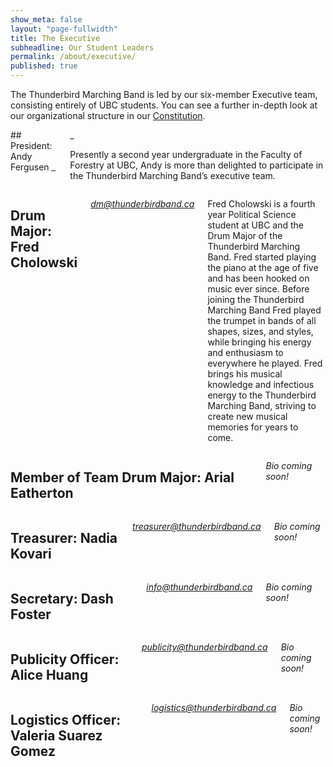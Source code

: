 ```yaml
---
show_meta: false
layout: "page-fullwidth"
title: The Executive
subheadline: Our Student Leaders
permalink: /about/executive/
published: true
---
```


The Thunderbird Marching Band is led by our six-member Executive team, consisting entirely of UBC students. You can see a further in-depth look at our organizational structure in our [Constitution](https://docs.google.com/viewer?a=v&pid=sites&srcid=ZGVmYXVsdGRvbWFpbnx0aHVuZGVyYmlyZG1hcmNoaW5nYmFuZHxneDo1NzE1MDYxMWY5NjhhMDky).

<div class="row">
    <div class="medium-9 columns" markdown="1">
## President: Andy Fergusen
_<president@thunderbirdband.ca>_

Presently a second year undergraduate in the Faculty of Forestry at UBC, Andy is more than delighted to participate in the Thunderbird Marching Band’s executive team. 
</div><!-- /.medium-9.columns -->

<div class="medium-3 columns">
<img class="h2img" src="{{ site.url }}/images/Exec_Andy.jpg" alt="">
</div><!-- /.medium-3.columns -->

</div><!-- /.row -->

<div class="row">
    <div class="medium-9 columns" markdown="1">

## Drum Major: Fred Cholowski
_<dm@thunderbirdband.ca>_

Fred Cholowski is a fourth year Political Science student at UBC and the Drum Major of the Thunderbird Marching Band. Fred started playing the piano at the age of five and has been hooked on music ever since. Before joining the Thunderbird Marching Band Fred played the trumpet in bands of all shapes, sizes, and styles, while bringing his energy and enthusiasm to everywhere he played. Fred brings his musical knowledge and infectious energy to the Thunderbird Marching Band, striving to create new musical memories for years to come.

</div><!-- /.medium-9.columns -->

<div class="medium-3 columns">
<img class="h2img" src="{{ site.url }}/images/Exec_Fred.jpg" alt="">
</div><!-- /.medium-3.columns -->

</div><!-- /.row -->

<div class="row">
    <div class="medium-9 columns" markdown="1">

## Member of Team Drum Major: Arial Eatherton

_Bio coming soon!_

</div><!-- /.medium-9.columns -->

<div class="medium-3 columns">
<img class="h2img" src="{{ site.url }}/images/Exec_Arial.jpg" alt="">
</div><!-- /.medium-3.columns -->

</div><!-- /.row -->

<div class="row">
    <div class="medium-9 columns" markdown="1">

## Treasurer: Nadia Kovari
_<treasurer@thunderbirdband.ca>_

_Bio coming soon!_

</div><!-- /.medium-9.columns -->

<div class="medium-3 columns">
<img class="h2img" src="{{ site.url }}/images/Exec_Nadia.jpg" alt="">
</div><!-- /.medium-3.columns -->

</div><!-- /.row -->

<div class="row">
    <div class="medium-9 columns" markdown="1">
    
## Secretary: Dash Foster
_<info@thunderbirdband.ca>_

_Bio coming soon!_

</div><!-- /.medium-9.columns -->

<div class="medium-3 columns">
<img class="h2img" src="{{ site.url }}/images/Exec_Default.png" alt="">
</div><!-- /.medium-3.columns -->

</div><!-- /.row -->

<div class="row">
    <div class="medium-9 columns" markdown="1">
    
## Publicity Officer: Alice Huang
_<publicity@thunderbirdband.ca>_

_Bio coming soon!_

</div><!-- /.medium-9.columns -->

<div class="medium-3 columns">
<img class="h2img" src="{{ site.url }}/images/Exec_Alice.jpg" alt="">
</div><!-- /.medium-3.columns -->

</div><!-- /.row -->

<div class="row">
    <div class="medium-9 columns" markdown="1">
    
## Logistics Officer: Valeria Suarez Gomez
_<logistics@thunderbirdband.ca>_

_Bio coming soon!_

</div><!-- /.medium-9.columns -->

<div class="medium-3 columns">
<img class="h2img" src="{{ site.url }}/images/Exec_Default.png" alt="">
</div><!-- /.medium-3.columns -->

</div><!-- /.row -->

